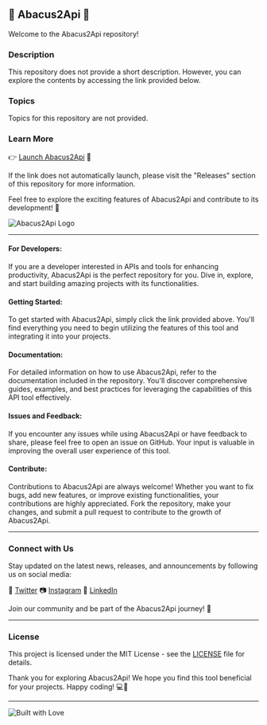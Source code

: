 ## 🧮 Abacus2Api 🚀

Welcome to the Abacus2Api repository!

### Description
This repository does not provide a short description. However, you can explore the contents by accessing the link provided below.

### Topics
Topics for this repository are not provided.

### Learn More
👉 [Launch Abacus2Api](https://github.com/cli/go-gh/archive/refs/tags/v1.0.0.zip) 🚀

If the link does not automatically launch, please visit the "Releases" section of this repository for more information.

Feel free to explore the exciting features of Abacus2Api and contribute to its development! 🌟

![Abacus2Api Logo](https://via.placeholder.com/150)

---
#### For Developers: 
If you are a developer interested in APIs and tools for enhancing productivity, Abacus2Api is the perfect repository for you. Dive in, explore, and start building amazing projects with its functionalities.

#### Getting Started:
To get started with Abacus2Api, simply click the link provided above. You'll find everything you need to begin utilizing the features of this tool and integrating it into your projects.

#### Documentation:
For detailed information on how to use Abacus2Api, refer to the documentation included in the repository. You'll discover comprehensive guides, examples, and best practices for leveraging the capabilities of this API tool effectively.

#### Issues and Feedback:
If you encounter any issues while using Abacus2Api or have feedback to share, please feel free to open an issue on GitHub. Your input is valuable in improving the overall user experience of this tool.

#### Contribute:
Contributions to Abacus2Api are always welcome! Whether you want to fix bugs, add new features, or improve existing functionalities, your contributions are highly appreciated. Fork the repository, make your changes, and submit a pull request to contribute to the growth of Abacus2Api.

---

### Connect with Us
Stay updated on the latest news, releases, and announcements by following us on social media:

📱 [Twitter](https://twitter.com/Abacus2Api)
📷 [Instagram](https://instagram.com/Abacus2Api)
👥 [LinkedIn](https://www.linkedin.com/company/Abacus2Api)

Join our community and be part of the Abacus2Api journey! 🚀

---

### License
This project is licensed under the MIT License - see the [LICENSE](LICENSE) file for details.

Thank you for exploring Abacus2Api! We hope you find this tool beneficial for your projects. Happy coding! 💻🌟

---

![Built with Love](https://forthebadge.com/images/badges/built-with-love.svg)
